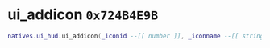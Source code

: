 # ui_addicon `0x724B4E9B`

```lua
natives.ui_hud.ui_addicon(_iconid --[[ number ]], _iconname --[[ string ]])
```